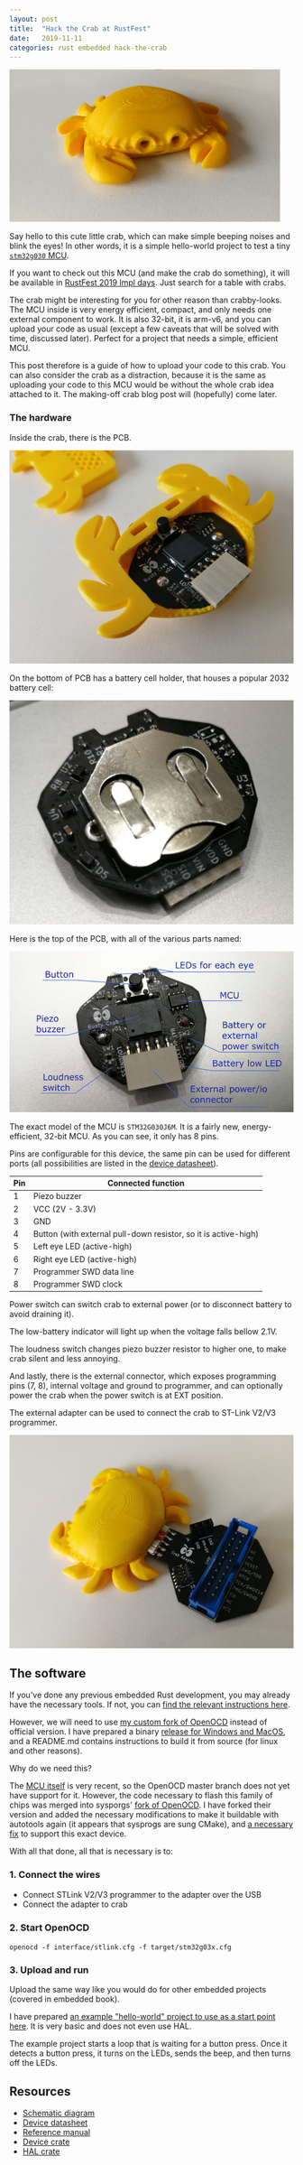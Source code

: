 ```yaml
---
layout: post
title:  "Hack the Crab at RustFest"
date:   2019-11-11
categories: rust embedded hack-the-crab
---
```


![crab](/images/hack-the-crab/crab-blinking.gif)

Say hello to this cute little crab, which can make simple beeping noises and blink
the eyes! In other words, it is a simple hello-world project to test a tiny [`stm32g030` MCU][mcu-link].

If you want to check out this MCU (and make the crab do something), it will be available in 
[RustFest 2019 Impl days][impl-days]. Just search for a table with crabs.

The crab might be interesting for you for other reason than crabby-looks.
The MCU inside is very energy efficient, compact, and only needs one external component
to work. It is also 32-bit, it is arm-v6, and you can upload your code as usual (except a
few caveats that will be solved with time, discussed later). Perfect for a project
that needs a simple, efficient MCU.

This post therefore is a guide of how to upload your code to this crab. You
can also consider the crab as a distraction, because it is the same as uploading your
code to this MCU would be without the whole crab idea attached to it.
The making-off crab blog post will (hopefully) come later.

[impl-days]: https://barcelona.rustfest.eu/about_impl_days/

### The hardware

Inside the crab, there is the PCB.

![open-crab](/images/hack-the-crab/crab-open.jpg)

On the bottom of PCB has a battery cell holder, that houses a popular 2032 battery cell: 

![behind-pcb](/images/hack-the-crab/behind-pcb.jpg)

Here is the top of the PCB, with all of the various parts named:

![hardware](/images/hack-the-crab/crabware-proper.png)

The exact model of the MCU is `STM32G030J6M`. It is a fairly new, energy-efficient, 32-bit
MCU. As you can see, it only has 8 pins.

Pins are configurable for this device, the same pin can be used for different ports
(all possibilities are listed in the [device datasheet][device-datasheet]).

| Pin | Connected function
| --- | ---
| 1   | Piezo buzzer
| 2   | VCC (2V - 3.3V)
| 3   | GND
| 4   | Button (with external pull-down resistor, so it is active-high)
| 5   | Left eye LED (active-high)
| 6   | Right eye LED (active-high)
| 7   | Programmer SWD data line
| 8   | Programmer SWD clock


Power switch can switch crab to external power (or to disconnect battery
to avoid draining it).

The low-battery indicator will light up when the voltage falls bellow 2.1V.

The loudness switch changes piezo buzzer resistor to higher one, to make crab
silent and less annoying.

And lastly, there is the external connector, which exposes programming pins (7, 8),
internal voltage and ground to programmer, and can optionally power the crab
when the power switch is at EXT position.

The external adapter can be used to connect the crab to ST-Link V2/V3 programmer.

![adapter](/images/hack-the-crab/crab-adapter.jpg)

## The software

If you've done any previous embedded Rust development, you may already have the necessary
tools. If not, you can [find the relevant instructions here][embedded-book].

[embedded-book]: https://rust-embedded.github.io/book/intro/install.html

However, we will need to use [my custom fork of OpenOCD](https://github.com/Nercury/openocd)
instead of official version. I have prepared a binary [release for Windows and MacOS](https://github.com/Nercury/openocd/releases),
and a README.md contains instructions to build it from source (for linux and 
other reasons).

Why do we need this?

The [MCU itself][mcu-link] is very recent, so the OpenOCD master branch does not yet
have support for it. However, the code necessary to flash this family of chips
was merged into sysporgs' [fork of OpenOCD](https://github.com/sysprogs/openocd).
I have forked their version and added the necessary modifications to make it
buildable with autotools again (it appears that sysprogs are sung CMake), and
[a necessary fix](https://github.com/Nercury/openocd/commit/bfd5533be57b4937e564c0df7cc141383d7db085) 
to support this exact device.

With all that done, all that is necessary is to:
 
### 1. Connect the wires

- Connect STLink V2/V3 programmer to the adapter over the USB
- Connect the adapter to crab

### 2. Start OpenOCD

```
openocd -f interface/stlink.cfg -f target/stm32g03x.cfg
```

### 3. Upload and run

Upload the same way like you would do for other embedded projects (covered in
embedded book).

I have prepared [an example "hello-world" project to use as a start point here](https://github.com/Nercury/hack-the-crab).
It is very basic and does not even use HAL.

The example project starts a loop that is waiting for a button press. Once it detects
a button press, it turns on the LEDs, sends the beep, and then turns off the LEDs.

## Resources

- [Schematic diagram](/images/hack-the-crab/hack-the-crab.pdf)
- [Device datasheet][device-datasheet]
- [Reference manual][reference-manual]
- [Device crate](https://crates.io/crates/stm32g0)
- [HAL crate](https://crates.io/crates/stm32g0xx-hal)

[mcu-link]: https://www.st.com/en/microcontrollers-microprocessors/stm32g030j6.html
[device-datasheet]: https://www.st.com/resource/en/datasheet/stm32f030k6.pdf
[reference-manual]: https://www.st.com/resource/en/reference_manual/dm00091010.pdf
